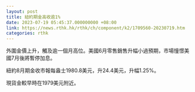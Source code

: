 ```yaml
---
layout: post
title: 紐約期金高收逾1%
date: 2023-07-19 05:45:37.000000000 +08:00
link: https://news.rthk.hk/rthk/ch/component/k2/1709560-20230719.htm
categories: rthk
---
```


外圍金價上升，觸及逾一個月高位。美國6月零售銷售升幅小過預期，市場憧憬美國7月後將暫停加息。

紐約8月期金收市報每盎士1980.8美元，升24.4美元，升幅1.25%。

現貨金較早時在1979美元附近。
